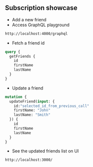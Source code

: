 ## Subscription showcase

* Add a new friend
* Access GraphQL playground
```bash
http://localhost:4000/graphql
```
* Fetch a friend id
```graphql
query {
  getFriends {
    id
    firstName
    lastName
  }
}
```
* Update a friend 
```graphql
mutation {
  updateFriend(input: {
    id:"selected_id_from_previous_call"
    firstName: "John"
    lastName: "Smith"
  }) {
    id
    firstName
    lastName
  }
}
```
* See the updated friends list on UI
```bash
http://localhost:3000/
```